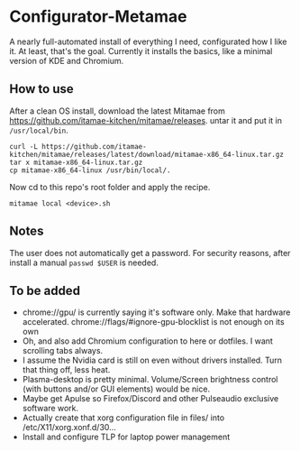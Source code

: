 # Configurator-Metamae

A nearly full-automated install of everything I need, configurated how I like it.
At least, that's the goal. Currently it installs the basics, like a minimal version of KDE and Chromium.

## How to use

After a clean OS install, 
download the latest Mitamae from https://github.com/itamae-kitchen/mitamae/releases.
untar it and put it in `/usr/local/bin`.

```
curl -L https://github.com/itamae-kitchen/mitamae/releases/latest/download/mitamae-x86_64-linux.tar.gz
tar x mitamae-x86_64-linux.tar.gz
cp mitamae-x86_64-linux /usr/bin/local/.
```
Now cd to this repo's root folder and apply the recipe.
```
mitamae local <device>.sh
```

## Notes

The user does not automatically get a password.
For security reasons, after install a manual `passwd $USER` is needed.

## To be added

- chrome://gpu/ is currently saying it's software only. Make that hardware accelerated.
	chrome://flags/#ignore-gpu-blocklist is not enough on its own
- Oh, and also add Chromium configuration to here or dotfiles. I want scrolling tabs always.
- I assume the Nvidia card is still on even without drivers installed. Turn that thing off, less heat.
- Plasma-desktop is pretty minimal. Volume/Screen brightness control (with buttons and/or GUI elements) would be nice.
- Maybe get Apulse so Firefox/Discord and other Pulseaudio exclusive software work.
- Actually create that xorg configuration file in files/ into /etc/X11/xorg.xonf.d/30...
- Install and configure TLP for laptop power management
